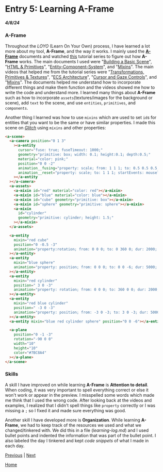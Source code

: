 # Entry 5: Learning A-Frame
##### 4/8/24

### A-Frame
Throughout the *LOYO* (Learn On Your Own) process, I have learned a lot more about my tool, **A-Frame**, and the way it works. I mainly used the [**A-Frame**](https://aframe.io/docs/1.5.0/introduction/) documents and watched [this](https://www.youtube.com/playlist?list=PLP3KjR1TMw7ekqC4o5gy0rR4odw7Jga84) tutorial series to figure out how **A-Frame** works. The main documents I used were "[Building a Basic Scene](https://aframe.io/docs/1.5.0/guides/building-a-basic-scene.html)", "[HTML & Primitives](https://aframe.io/docs/1.5.0/introduction/html-and-primitives.html)", "[Entity-Component-System](https://aframe.io/docs/1.5.0/introduction/entity-component-system.html)", and "[Mixins](https://aframe.io/docs/1.5.0/core/mixins.html)". The main videos that helped me from the tutorial series were "[Transformations, Primitives & Textures](https://www.youtube.com/watch?v=mETucqeOmXA&list=PLP3KjR1TMw7ekqC4o5gy0rR4odw7Jga84&index=2)", "[ECS Architecture](https://www.youtube.com/watch?v=qB8Ejh_QdpE)", "[Cursor and Gaze Controls](https://www.youtube.com/watch?v=r_pq9EuE-o0&list=PLP3KjR1TMw7ekqC4o5gy0rR4odw7Jga84&index=11)", and "[Mixins](https://www.youtube.com/watch?v=UjvvtIQwaqo&list=PLP3KjR1TMw7ekqC4o5gy0rR4odw7Jga84&index=11)". The documents helped me understand how to incorporate different things and make them function and the videos showed me how to write the code and understand more. I learned many things about **A-Frame** such as how to incorporate `assets`(textures/images for the background or scene), add `text` to the scene, and use `entities`, `primitives`, and `components`. 

Another thing I learned was how to use `mixins` which are used to set `id`s for entities that you want to be the same or have similar properties. I made this scene on [*Glitch*](https://glitch.com/) using `mixins` and other properties:
```HTML
<a-scene>
  <a-camera position="0 1 3"
    ><a-entity
      cursor="fuse: true; fuseTimeout: 1000;"
      geometry="primitive: box; width: 0.1; height:0.1; depth:0.5;"
      material="color: pink;"
      position="0 0 -2"
      animation__fusing="property: scale; from: 1 1 1; to: 0.5 0.5 0.5; startEvents: fusing;"
      animation__reset="property: scale; to: 1 1 1; startEvents: mouseleave"
    ></a-entity
  ></a-camera>
  <a-assets>
    <a-mixin id="red" material="color: red"></a-mixin>
    <a-mixin id="blue" material="color: blue"></a-mixin>
    <a-mixin id="cube" geometry="primitive: box"></a-mixin>
    <a-mixin id="sphere" geometry="primitive: sphere"></a-mixin>
    <a-mixin
      id="cylinder"
      geometry="primitive: cylinder; height: 1.5;"
    ></a-mixin>
  </a-assets>

  <a-entity
    mixin="red cube"
    position="0 -0.5 -3"
    animation="property:rotation; from: 0 0 0; to: 0 360 0; dur: 2000; startEvents: click;"
  ></a-entity>
  <a-entity
    mixin="blue sphere"
    animation="property: position; from: 0 0 0; to: 0 0 -6; dur: 5000; startEvents: click;"
  ></a-entity>
  <a-entity
    mixin="red cylinder"
    position=" 3 0 -3"
    animation="property: rotation; from: 0 0 0; to: 360 0 0; dur: 2000; startEvents:click;"
  ></a-entity>
  <a-entity
    mixin="red blue cylinder"
    position=" -3 0 -3"
    animation="property: position; from: -3 0 -3; to: 3 0 -3; dur: 5000; startEvents: click;"
  ></a-entity>
  <a-entity mixin="blue red cylinder sphere" position="0 0 -6"></a-entity>

  <a-plane
    position="0 -1 -3"
    rotation="-90 0 0"
    width="10"
    height="10"
    color="#7BC8A4"
  ></a-plane>
</a-scene>
```


### Skills
A skill I have improved on while learning **A-Frame** is **Attention to detail**. When coding, it was very important to spell everything correct or else it won't work or appear in the preview. I misspelled some words which made me think that I used the wrong code. After looking back at the videos and examples, I realized that I didn't spell things like `property` correctly or I was missing a `;` so I fixed it and made sure everything was good.

Another skill I have developed more is **Organization**. While learning **A-Frame**, we had to keep track of the resources we used and what we changed/tinkered with. We did this in a file (*learning-log.md*) and I used bullet points and indented the information that was part of the bullet point. I also labeled the day I tinkered and kept *code snippets* of what I made in each day.

[Previous](entry04.md) | [Next](entry06.md)

[Home](../README.md)
